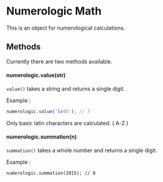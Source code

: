 # Numerologic Math

This is an object for numerological calculations.

## Methods

Currently there are two methods available.

#### numerologic.value(str)

``value()`` takes a string and returns a single digit. 

Example :
```javascript
numerologic.value('Seth'); // 7
```

Only basic latin characters are calculated. ( A-Z )

#### numerologic.summation(n)

``summation()`` takes a whole number and returns a single digit.

Example :
```
numerologic.summation(2015); // 8
```
